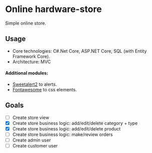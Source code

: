 # Online hardware-store
Simple online store. 

## Usage
* Core technologies: C#.Net Core, ASP.NET Core, SQL (with Entity Framework Core).
* Architecture: MVC

#### Additional modules:
* [Sweetalert2](https://sweetalert2.github.io/#download) to alerts.
* [Fontawesome](https://fontawesome.com/) to css elements.

## Goals
- [ ] Create store view
- [X] Create store business logic: add/edit/delete category + type
- [X] Create store business logic: add/edit/delete product
- [ ] Create store business logic: make/review orders
- [ ] Create admin user
- [ ] Create customer user
